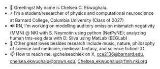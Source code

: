 - 🌹 Greetings! My name is Chelsea C. Ekwughalu.
- ⚡ I’m a student/researcher of physics and computational neuroscience at Barnard College, Columbia University (Class of 2027)
- 🔊 RN, I'm working on modelling auditory omission mismatch negativity (MMN) @ NKI with S. Neymotin using python (NetPyNE); analyzing human tms-eeg data with D. Sliva using MatLab (EEGLab)
- 🏰 Other great loves besides research include music, nature, philosophy of science and medicine, medieval fantasy, and science fiction! :D
- 📫 How to reach me: @chelseachiek on X, cce2136@barnard.edu, chelsea.ekwughalu@brown.edu, Chelsea_ekwughalu@rfmh.nki.org

<!---
chelseace/chelseace is a ✨ special ✨ repository because its `README.md` (this file) appears on your GitHub profile.
You can click the Preview link to take a look at your changes.
--->
